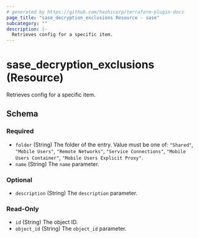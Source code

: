 ```yaml
---
# generated by https://github.com/hashicorp/terraform-plugin-docs
page_title: "sase_decryption_exclusions Resource - sase"
subcategory: ""
description: |-
  Retrieves config for a specific item.
---
```


# sase_decryption_exclusions (Resource)

Retrieves config for a specific item.



<!-- schema generated by tfplugindocs -->
## Schema

### Required

- `folder` (String) The folder of the entry. Value must be one of: `"Shared"`, `"Mobile Users"`, `"Remote Networks"`, `"Service Connections"`, `"Mobile Users Container"`, `"Mobile Users Explicit Proxy"`.
- `name` (String) The `name` parameter.

### Optional

- `description` (String) The `description` parameter.

### Read-Only

- `id` (String) The object ID.
- `object_id` (String) The `object_id` parameter.


